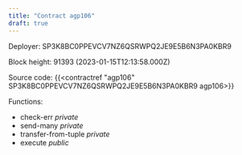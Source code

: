 ```yaml
---
title: "Contract agp106"
draft: true
---
```

Deployer: SP3K8BC0PPEVCV7NZ6QSRWPQ2JE9E5B6N3PA0KBR9


 



Block height: 91393 (2023-01-15T12:13:58.000Z)

Source code: {{<contractref "agp106" SP3K8BC0PPEVCV7NZ6QSRWPQ2JE9E5B6N3PA0KBR9 agp106>}}

Functions:

* check-err _private_
* send-many _private_
* transfer-from-tuple _private_
* execute _public_
